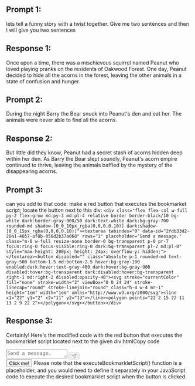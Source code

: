## Prompt 1:
 lets tell a funny story with a twist together. Give me two sentences and then I will give you two sentences
## Response 1:
 Once upon a time, there was a mischievous squirrel named Peanut who loved playing pranks on the residents of Oakwood Forest. One day, Peanut decided to hide all the acorns in the forest, leaving the other animals in a state of confusion and hunger.

## Prompt 2:
 During the night Barry the Bear snuck into Peanut's den and eat her. The animals were never able to find all the acorns.
## Response 2:
 But little did they know, Peanut had a secret stash of acorns hidden deep within her den. As Barry the Bear slept soundly, Peanut's acorn empire continued to thrive, leaving the animals baffled by the mystery of the disappearing acorns.

## Prompt 3:
 can you add to that code: make a red button that executes the bookmarket script; locate the button next to this div:
```<div class="flex flex-col w-full py-2 flex-grow md:py-3 md:pl-4 relative border border-black/10 bg-white dark:border-gray-900/50 dark:text-white dark:bg-gray-700 rounded-md shadow-[0_0_10px_rgba(0,0,0,0.10)] dark:shadow-[0_0_15px_rgba(0,0,0,0.10)]"><textarea tabindex="0" data-id="2fdb33d2-20a1-4057-af8b-056d2b37a068" rows="1" placeholder="Send a message." class="m-0 w-full resize-none border-0 bg-transparent p-0 pr-7 focus:ring-0 focus-visible:ring-0 dark:bg-transparent pl-2 md:pl-0" style="max-height: 200px; height: 24px; overflow-y: hidden;"></textarea><button disabled="" class="absolute p-1 rounded-md text-gray-500 bottom-1.5 md:bottom-2.5 hover:bg-gray-100 enabled:dark:hover:text-gray-400 dark:hover:bg-gray-900 disabled:hover:bg-transparent dark:disabled:hover:bg-transparent right-1 md:right-2 disabled:opacity-40"><svg stroke="currentColor" fill="none" stroke-width="2" viewBox="0 0 24 24" stroke-linecap="round" stroke-linejoin="round" class="h-4 w-4 mr-1" height="1em" width="1em" xmlns="http://www.w3.org/2000/svg"><line x1="22" y1="2" x2="11" y2="13"></line><polygon points="22 2 15 22 11 13 2 9 22 2"></polygon></svg></button></div>```
## Response 3:
 Certainly! Here's the modified code with the red button that executes the bookmarklet script located next to the given div:htmlCopy code<div class="flex flex-col w-full py-2 flex-grow md:py-3 md:pl-4 relative border border-black/10 bg-white dark:border-gray-900/50 dark:text-white dark:bg-gray-700 rounded-md shadow-[0_0_10px_rgba(0,0,0,0.10)] dark:shadow-[0_0_15px_rgba(0,0,0,0.10)]">
  <textarea tabindex="0" data-id="2fdb33d2-20a1-4057-af8b-056d2b37a068" rows="1" placeholder="Send a message." class="m-0 w-full resize-none border-0 bg-transparent p-0 pr-7 focus:ring-0 focus-visible:ring-0 dark:bg-transparent pl-2 md:pl-0" style="max-height: 200px; height: 24px; overflow-y: hidden;"></textarea>
  <button disabled="" class="absolute p-1 rounded-md text-gray-500 bottom-1.5 md:bottom-2.5 hover:bg-gray-100 enabled:dark:hover:text-gray-400 dark:hover:bg-gray-900 disabled:hover:bg-transparent dark:disabled:hover:bg-transparent right-1 md:right-2 disabled:opacity-40">
    <svg stroke="currentColor" fill="none" stroke-width="2" viewBox="0 0 24 24" stroke-linecap="round" stroke-linejoin="round" class="h-4 w-4 mr-1" height="1em" width="1em" xmlns="http://www.w3.org/2000/svg">
      <line x1="22" y1="2" x2="11" y2="13"></line>
      <polygon points="22 2 15 22 11 13 2 9 22 2"></polygon>
    </svg>
  </button>
</div>
<button class="red-button" onclick="executeBookmarkletScript()">Click me!</button>
Please note that the executeBookmarkletScript() function is a placeholder, and you would need to define it separately in your JavaScript code to execute the desired bookmarklet script when the button is clicked.

